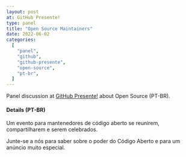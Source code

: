 ```yaml
---
layout: post
at: GitHub Presente!
type: panel
title: "Open Source Maintainers"
date: 2022-06-02
categories:
  [
    "panel",
    "github",
    "github-presente",
    "open-source",
    "pt-br",
  ]
---
```


Panel discussion at [GitHub Presente!][github-presente] about Open Source
(PT-BR).

#### Details (PT-BR)

Um evento para mantenedores de código aberto se reunirem, compartilharem e serem celebrados.

Junte-se a nós para saber sobre o poder do Código Aberto e para um anúncio muito especial.

[github-presente]: https://www.meetup.com/githubbrasil/events/285863015/
